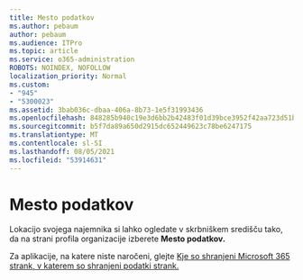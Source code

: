 ```yaml
---
title: Mesto podatkov
ms.author: pebaum
author: pebaum
ms.audience: ITPro
ms.topic: article
ms.service: o365-administration
ROBOTS: NOINDEX, NOFOLLOW
localization_priority: Normal
ms.custom:
- "945"
- "5300023"
ms.assetid: 3bab036c-dbaa-406a-8b73-1e5f31993436
ms.openlocfilehash: 848285b940c19e3d6bb2b42483f01d39bce3952f42aa723d51b1a6392f0f1dcc
ms.sourcegitcommit: b5f7da89a650d2915dc652449623c78be6247175
ms.translationtype: MT
ms.contentlocale: sl-SI
ms.lasthandoff: 08/05/2021
ms.locfileid: "53914631"
---
```

# <a name="data-location"></a>Mesto podatkov

Lokacijo svojega najemnika si lahko ogledate v skrbniškem [](https://admin.microsoft.com/AdminPortal/Home#/Settings/OrganizationProfile) središču tako, da na strani profila organizacije izberete **Mesto podatkov.**

Za aplikacije, na katere niste naročeni, glejte [Kje so shranjeni Microsoft 365 strank, v katerem so shranjeni podatki strank.](https://docs.microsoft.com/office365/enterprise/o365-data-locations)